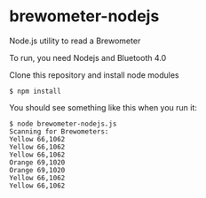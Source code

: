 # brewometer-nodejs
Node.js utility to read a Brewometer

To run, you need Nodejs and Bluetooth 4.0

Clone this repository and install node modules
```
$ npm install
```

You should see something like this when you run it:

```
$ node brewometer-nodejs.js 
Scanning for Brewometers:
Yellow 66,1062
Yellow 66,1062
Yellow 66,1062
Orange 69,1020
Orange 69,1020
Yellow 66,1062
Yellow 66,1062
```

